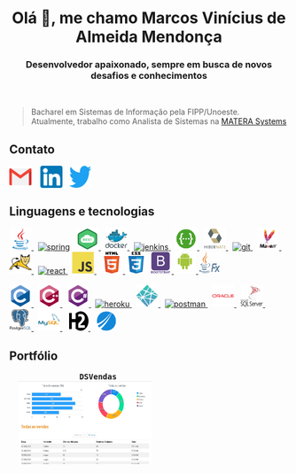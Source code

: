 <h1 align="center">Olá 👋, me chamo Marcos Vinícius de Almeida Mendonça</h1>
<h3 align="center">Desenvolvedor apaixonado, sempre em busca de novos desafios e conhecimentos</h3>
</br>

> Bacharel em Sistemas de Informação pela FIPP/Unoeste. </br>
> Atualmente, trabalho como Analista de Sistemas na [MATERA Systems](https://www.matera.com)

<h2>Contato</h2>
<p>
<a href="mailto:marcosviniciusam90@gmail.com" target="_blank"><img align="center" src="img/icons/gmail.png" alt="marcosviniciusam90@gmail.com" height="40" width="40" /></a>&nbsp;&nbsp;&nbsp;
<a href="https://linkedin.com/in/marcosviniciusam90" target="_blank"><img align="center" src="img/icons/linkedin.png" alt="marcosviniciusam90" height="40" width="40" /></a>&nbsp;&nbsp;
<a href="https://twitter.com/marcosvam90_ofc" target="_blank"><img align="center" src="img/icons/twitter.png" alt="marcosvam90_ofc" height="40" width="40" /></a>
</p>

<h2>Linguagens e tecnologias</h2>

<div> 
  <a href="https://www.java.com" title="Java" target="_blank"> 
  <img src="https://raw.githubusercontent.com/devicons/devicon/master/icons/java/java-original.svg" alt="java" width="40" height="40"/> 
  </a>&nbsp;

  <a href="https://spring.io/" title="Spring" target="_blank"> 
  <img src="https://www.vectorlogo.zone/logos/springio/springio-icon.svg" alt="spring" width="40" height="40"/></a>&nbsp;&nbsp;

  <a href="https://martinfowler.com/articles/richardsonMaturityModel.html" title="REST" target="_blank"> 
  <img src="img/icons/restapi.png" alt="spring" width="40" height="40"/> </a>&nbsp;

  <a href="https://www.docker.com/" title="Docker" target="_blank"> 
  <img src="https://raw.githubusercontent.com/devicons/devicon/master/icons/docker/docker-original-wordmark.svg" alt="docker" width="40" height="40"/> </a> &nbsp;

  <a href="https://www.jenkins.io" title="Jenkins" target="_blank"> 
  <img src="https://www.vectorlogo.zone/logos/jenkins/jenkins-icon.svg" alt="jenkins" width="40" height="40"/> </a> &nbsp;

  <a href="https://swagger.io/" title="Swagger" target="_blank"> 
  <img src="img/icons/swagger.png" alt="jenkins" width="40" height="40"/> </a>&nbsp;

  <a href="https://hibernate.org" title="Hibernate/JPA" target="_blank"> 
  <img src="img/icons/hibernate.svg" alt="javascript" width="40" height="40"/> </a>&nbsp;

  <a href="https://git-scm.com/" title="Git" target="_blank"> 
  <img src="https://www.vectorlogo.zone/logos/git-scm/git-scm-icon.svg" alt="git" width="40" height="40"/> </a> &nbsp;

  <a href="https://maven.apache.org/" title="Maven" target="_blank"> 
  <img src="img/icons/maven.png" alt="git" width="40" height="40"/> </a>&nbsp;

  <a href="http://tomcat.apache.org/" title="Tomcat" target="_blank"> 
  <img src="img/icons/tomcat.png" alt="git" width="40" height="40"/> </a>&nbsp;

  <a href="https://reactjs.org/" title="ReactJS" target="_blank"> 
  <img src="https://reactnative.dev/img/header_logo.svg" alt="react" width="40" height="40"/> </a>&nbsp;

  <a href="https://developer.mozilla.org/en-US/docs/Web/JavaScript" title="JavaScript" target="_blank"> 
  <img src="https://raw.githubusercontent.com/devicons/devicon/master/icons/javascript/javascript-original.svg" alt="javascript" width="40" height="40"/> </a>&nbsp;

  <a href="https://www.w3.org/html/" title="HTML5" target="_blank"> 
  <img src="https://raw.githubusercontent.com/devicons/devicon/master/icons/html5/html5-original-wordmark.svg" alt="html5" width="40" height="40"/> </a>
  
  <a href="https://www.w3schools.com/css/" title="CSS3" target="_blank"> 
  <img src="https://raw.githubusercontent.com/devicons/devicon/master/icons/css3/css3-original-wordmark.svg" alt="css3" width="40" height="40"/></a>

  <a href="https://getbootstrap.com" title="Bootstrap" target="_blank"> 
  <img src="https://raw.githubusercontent.com/devicons/devicon/master/icons/bootstrap/bootstrap-plain-wordmark.svg" alt="bootstrap" width="40" height="40"/> </a>

  <a href="https://developer.android.com" title="Android" target="_blank"> 
  <img src="https://raw.githubusercontent.com/devicons/devicon/master/icons/android/android-original-wordmark.svg" alt="android" width="40" height="40"/> </a>

  <a href="https://openjfx.io/" title="JavaFX" target="_blank"> 
  <img src="img/icons/javafx.png" alt="android" width="40" height="40"/> </a>
  </br></br>
  <a href="https://www.cprogramming.com/" title="C" target="_blank"> 
  <img src="https://raw.githubusercontent.com/devicons/devicon/master/icons/c/c-original.svg" alt="c" width="40" height="40"/> </a> &nbsp;
  
  <a href="https://www.w3schools.com/cpp/" title="C++" target="_blank"> 
  <img src="https://raw.githubusercontent.com/devicons/devicon/master/icons/cplusplus/cplusplus-original.svg" alt="cplusplus" width="40" height="40"/> </a> &nbsp;
  
  <a href="https://www.w3schools.com/cs/" title="C#" target="_blank"> 
  <img src="https://raw.githubusercontent.com/devicons/devicon/master/icons/csharp/csharp-original.svg" alt="csharp" width="40" height="40"/> </a> &nbsp;
  
  <a href="https://heroku.com" title="Heroku" target="_blank"> 
  <img src="https://www.vectorlogo.zone/logos/heroku/heroku-icon.svg" alt="heroku" width="40" height="40"/> </a>&nbsp;

  <a href="https://www.netlify.com/" title="Netlify" target="_blank"> 
  <img src="img/icons/netlify.png" alt="heroku" width="40" height="40"/> </a> &nbsp;
  
  <a href="https://postman.com" title="Postman" target="_blank"> 
  <img src="https://www.vectorlogo.zone/logos/getpostman/getpostman-icon.svg" alt="postman" width="40" height="40"/> </a> &nbsp;

  <a href="https://www.oracle.com/" title="Oracle" target="_blank"> 
  <img src="https://raw.githubusercontent.com/devicons/devicon/master/icons/oracle/oracle-original.svg" alt="oracle" width="40" height="40"/> </a>&nbsp;

  <a href="https://www.microsoft.com/en-us/sql-server" title="SQL Server" target="_blank"> 
  <img src="img/icons/sqlserver.svg" alt="mssql" width="40" height="40"/> </a>&nbsp;

  <a href="https://www.postgresql.org" title="PostgreSQL" target="_blank"> 
  <img src="https://raw.githubusercontent.com/devicons/devicon/master/icons/postgresql/postgresql-original-wordmark.svg" alt="postgresql" width="40" height="40"/> </a>&nbsp;

  <a href="https://www.mysql.com/" title="MySQL" target="_blank"> 
  <img src="https://raw.githubusercontent.com/devicons/devicon/master/icons/mysql/mysql-original-wordmark.svg" alt="mysql" width="40" height="40"/> </a> &nbsp;&nbsp; 

  <a href="http://www.h2database.com/html/main.html" title="H2" target="_blank"> 
  <img src="img/icons/h2.png" alt="mysql" width="35" height="35"/> </a> &nbsp;&nbsp;

  <a href="https://www.jaspersoft.com/" title="JasperReports" target="_blank"> 
  <img src="img/icons/jasper.png" alt="mysql" width="35" height="35"/> </a> 
</div>

<h2>Portfólio</h2>

<div>
  <pre>
               <b>DSVendas                              </b>
  <a href="https://mvam-dsvendas.netlify.app/" title="Dashboard de vendas ao qual o frontend (ReactJS/Bootstrap) se comunica com o backend (Java/Spring) por meio de API's REST" target="_blank"><img src="img/dsvendas.jpg" alt="spring" width="240" height="150" /></a>
  </pre>
</div>